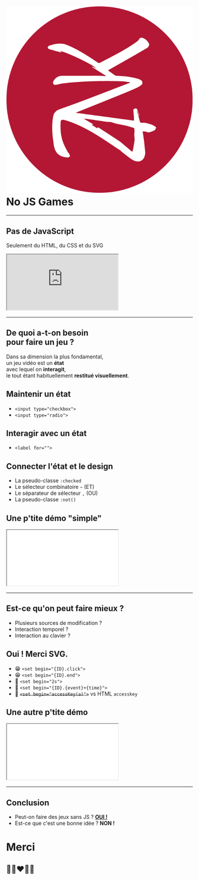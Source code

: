 # ![](demos/img/zenika.png)<!-- .element: style="height:1em; vertical-align: -0.28em; border: none; background: none;" --> No JS Games

---

## Pas de JavaScript

Seulement du HTML, du CSS et du SVG

<iframe src="https://codepen.io/jcoulterdesign/full/NOMeEb"></iframe>

---

## De quoi a-t-on besoin <br>pour faire un jeu ?

Dans sa dimension la plus fondamental, <br>un jeu vidéo est un **état** <br>avec lequel on **interagit**, <br>le tout étant habituellement **restitué visuellement**.


## Maintenir un état

 - <!-- .element: class="fragment" --> <code>&lt;input type="checkbox"&gt;</code>
 - <!-- .element: class="fragment" --> <code>&lt;input type="radio"&gt;</code>


## Interagir avec un état

- <!-- .element: class="fragment" --> <code>&lt;label for=""&gt;</code>


## Connecter l'état et le design

- <!-- .element: class="fragment" --> La pseudo-classe <code>:checked</code>
- <!-- .element: class="fragment" --> Le sélecteur combinatoire <code>~</code> (ET)
- <!-- .element: class="fragment" --> Le séparateur de sélecteur <code>,</code> (OU)
- <!-- .element: class="fragment" --> La pseudo-classe <code>:not()</code>


## Une p'tite démo "simple"

<iframe src="demos/taquin.html"></iframe>

---

## Est-ce qu'on peut faire mieux ?

- Plusieurs sources de modification ? <!-- .element: class="fragment" -->
- Interaction temporel ? <!-- .element: class="fragment" -->
- Interaction au clavier ? <!-- .element: class="fragment" -->


## Oui ! Merci SVG.

- <!-- .element: class="fragment" --> 😁 <code>&lt;set begin="{ID}.click"&gt;</code>
- <!-- .element: class="fragment" --> 😁 <code>&lt;set begin="{ID}.end"&gt;</code>
- <!-- .element: class="fragment" --> 🤔 <code>&lt;set begin="2s"&gt;</code>
- <!-- .element: class="fragment" --> 🤩 <code>&lt;set begin="{ID}.{event}+{time}"&gt;</code>
- <!-- .element: class="fragment" --> 🤔 <del><code>&lt;set begin="accessKey(a)"&gt;</code></del> vs HTML <code>accesskey</code>


## Une autre p'tite démo

<iframe src="demos/advanced.html"></iframe>

---

## Conclusion

- Peut-on faire des jeux sans JS ? **[OUI !](https://accodeing.com/blog/2015/css3-proven-to-be-turing-complete)** <!-- .element: class="fragment" -->
- Est-ce que c'est une bonne idée ? **NON !** <!-- .element: class="fragment" -->


# Merci
## 🤯😘❤️🌈🦄
